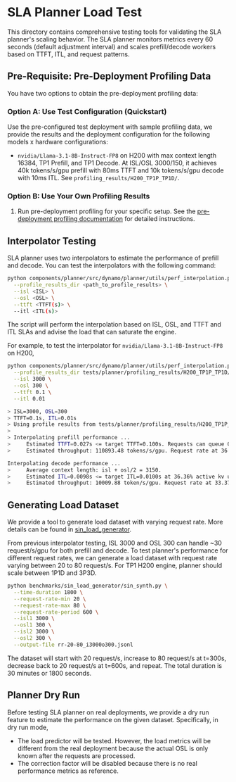 <!--
SPDX-FileCopyrightText: Copyright (c) 2025 NVIDIA CORPORATION & AFFILIATES.
All rights reserved.
SPDX-License-Identifier: Apache-2.0
-->

# SLA Planner Load Test

This directory contains comprehensive testing tools for validating the SLA planner's scaling behavior.
The SLA planner monitors metrics every 60 seconds (default adjustment interval) and scales
prefill/decode workers based on TTFT, ITL, and request patterns.

## Pre-Requisite: Pre-Deployment Profiling Data

You have two options to obtain the pre-deployment profiling data:

### Option A: Use Test Configuration (Quickstart)

Use the pre-configured test deployment with sample profiling data, we provide the results and the deployment configuration for the following models x hardware configurations:
- `nvidia/Llama-3.1-8B-Instruct-FP8` on H200 with max context length 16384, TP1 Prefill, and TP1 Decode. At ISL/OSL 3000/150, it achieves 40k tokens/s/gpu prefill with 80ms TTFT and 10k tokens/s/gpu decode with 10ms ITL. See `profiling_results/H200_TP1P_TP1D/`.

### Option B: Use Your Own Profiling Results

1. Run pre-deployment profiling for your specific setup. See the [pre-deployment profiling documentation](../../docs/architecture/pre_deployment_profiling.md) for detailed instructions.

## Interpolator Testing

SLA planner uses two interpolators to estimate the performance of prefill and decode. You can test the interpolators with the following command:

```bash
python components/planner/src/dynamo/planner/utils/perf_interpolation.py \
  --profile_results_dir <path_to_profile_results> \
  --isl <ISL> \
  --osl <OSL> \
  --ttft <TTFT(s)> \
  --itl <ITL(s)>
```

The script will perform the interpolation based on ISL, OSL, and TTFT and ITL SLAs and advise the load that can saturate the engine.

For example, to test the interpolator for `nvidia/Llama-3.1-8B-Instruct-FP8` on H200,

```bash
python components/planner/src/dynamo/planner/utils/perf_interpolation.py \
  --profile_results_dir tests/planner/profiling_results/H200_TP1P_TP1D/ \
  --isl 3000 \
  --osl 300 \
  --ttft 0.1 \
  --itl 0.01

> ISL=3000, OSL=300
> TTFT=0.1s, ITL=0.01s
> Using profile results from tests/planner/profiling_results/H200_TP1P_TP1D/
> 
> Interpolating prefill performance ...
>     Estimated TTFT=0.027s <= target TTFT=0.100s. Requests can queue 0.073s maximally while meeting TTFT SLA.
>     Estimated throughput: 110893.48 tokens/s/gpu. Request rate at 36.96 requests/s will saturate one GPU.

Interpolating decode performance ...
>     Average context length: isl + osl/2 = 3150.
>     Estimated ITL=0.0098s <= target ITL=0.0100s at 36.36% active kv usage.
>     Estimated throughput: 10009.88 token/s/gpu. Request rate at 33.37 requests/s will saturate one GPU.
```

## Generating Load Dataset

We provide a tool to generate load dataset with varying request rate. More details can be found in [sin_load_generator](../../benchmarks/sin_load_generator/README.md). 

From previous interpolator testing, ISL 3000 and OSL 300 can handle ~30 request/s/gpu for both prefill and decode. 
To test planner's performance for different request rates, we can generate a load dataset with request rate varying between 20 to 80 request/s.
For TP1 H200 engine, planner should scale between 1P1D and 3P3D. 

```bash
python benchmarks/sin_load_generator/sin_synth.py \
  --time-duration 1800 \
  --request-rate-min 20 \
  --request-rate-max 80 \
  --request-rate-period 600 \
  --isl1 3000 \
  --osl1 300 \
  --isl2 3000 \
  --osl2 300 \
  --output-file rr-20-80_i3000o300.jsonl
```

The dataset will start with 20 request/s, increase to 80 request/s at t=300s, decrease back to 20 request/s at t=600s, and repeat. 
The total duration is 30 minutes or 1800 seconds.

## Planner Dry Run

Before testing SLA planner on real deployments, we provide a dry run feature to estimate the performance on the given dataset. Specifically, in dry run mode,
- The load predictor will be tested. However, the load metrics will be different from the real deployment because the actual OSL is only known after the requests are processed.
- The correction factor will be disabled because there is no real performance metrics as reference.